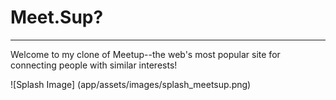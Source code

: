 


# Meet.Sup?
----------------------------------------------------------------------------------------------------------------------------
Welcome to my clone of Meetup--the web's most popular site for connecting people with similar interests!

![Splash Image]
(app/assets/images/splash_meetsup.png)

